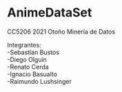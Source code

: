 # AnimeDataSet
CC5206 2021 Otoño
Minería de Datos

Integrantes:<br/>
-Sebastían Bustos<br/>
-Diego Olguín<br/>
-Renato Cerda<br/>
-Ignacio Basualto<br/>
-Raimundo Lushsinger<br/>

